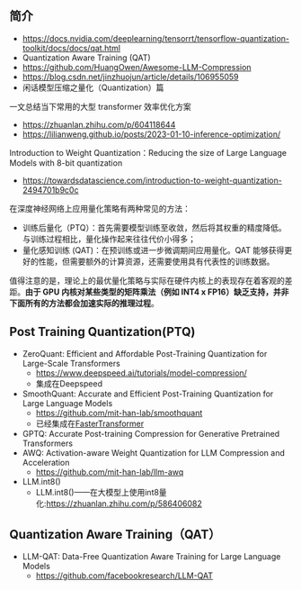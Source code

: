 
## 简介

- https://docs.nvidia.com/deeplearning/tensorrt/tensorflow-quantization-toolkit/docs/docs/qat.html
- Quantization Aware Training (QAT)
- https://github.com/HuangOwen/Awesome-LLM-Compression
- https://blog.csdn.net/jinzhuojun/article/details/106955059
- 闲话模型压缩之量化（Quantization）篇


一文总结当下常用的大型 transformer 效率优化方案
- https://zhuanlan.zhihu.com/p/604118644
- https://lilianweng.github.io/posts/2023-01-10-inference-optimization/


Introduction to Weight Quantization：Reducing the size of Large Language Models with 8-bit quantization
- https://towardsdatascience.com/introduction-to-weight-quantization-2494701b9c0c


在深度神经网络上应用量化策略有两种常见的方法：

- 训练后量化（PTQ）：首先需要模型训练至收敛，然后将其权重的精度降低。与训练过程相比，量化操作起来往往代价小得多；
- 量化感知训练 (QAT)：在预训练或进一步微调期间应用量化。QAT 能够获得更好的性能，但需要额外的计算资源，还需要使用具有代表性的训练数据。


值得注意的是，理论上的最优量化策略与实际在硬件内核上的表现存在着客观的差距。**由于 GPU 内核对某些类型的矩阵乘法（例如 INT4 x FP16）缺乏支持，并非下面所有的方法都会加速实际的推理过程**。





## Post Training Quantization(PTQ)

- ZeroQuant: Efficient and Affordable Post-Training Quantization for Large-Scale Transformers
  - https://www.deepspeed.ai/tutorials/model-compression/
  - 集成在Deepspeed
- SmoothQuant: Accurate and Efficient Post-Training Quantization for Large Language Models
  - https://github.com/mit-han-lab/smoothquant
  - 已经集成在[FasterTransformer](https://github.com/NVIDIA/FasterTransformer)
- GPTQ: Accurate Post-training Compression for Generative Pretrained Transformers
- AWQ: Activation-aware Weight Quantization for LLM Compression and Acceleration
  - https://github.com/mit-han-lab/llm-awq
- LLM.int8()
  - LLM.int8()——在大模型上使用int8量化:https://zhuanlan.zhihu.com/p/586406082


## Quantization Aware Training（QAT）

- LLM-QAT: Data-Free Quantization Aware Training for Large Language Models
  - https://github.com/facebookresearch/LLM-QAT


